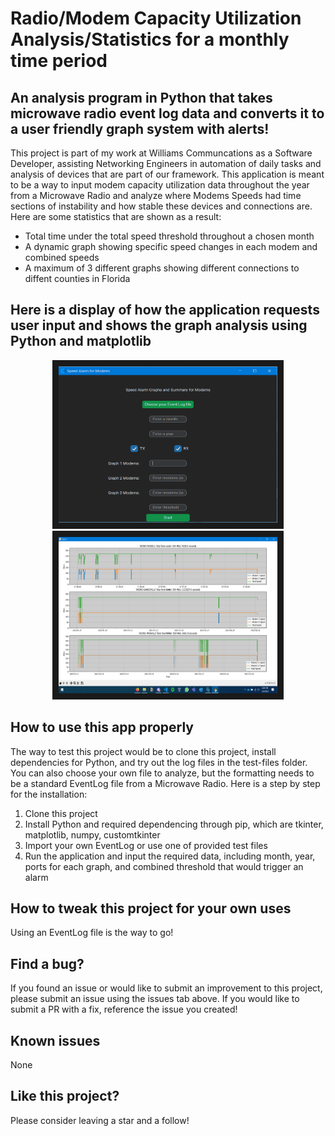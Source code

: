 # Radio/Modem Capacity Utilization Analysis/Statistics for a monthly time period

## An analysis program in Python that takes microwave radio event log data and converts it to a user friendly graph system with alerts!

This project is part of my work at Williams Communcations as a Software Developer, assisting Networking Engineers in automation of daily tasks and analysis of devices that are part of our framework. This application is meant to be a way to input modem capacity utilization data throughout the year from a Microwave Radio and analyze where Modems Speeds had time sections of instability and how stable these devices and connections are. Here are some statistics that are shown as a result:
- Total time under the total speed threshold throughout a chosen month
- A dynamic graph showing specific speed changes in each modem and combined speeds
- A maximum of 3 different graphs showing different connections to diffent counties in Florida

## Here is a display of how the application requests user input and shows the graph analysis using Python and matplotlib

<p align = center>
<img src="/demo_content/pic2.PNG" alt="" width="350" height="250" border="10" />
<img src="/demo_content/pic1.PNG" alt="" width="350" height="250" border="10" />
</p>

## How to use this app properly

The way to test this project would be to clone this project, install dependencies for Python, and try out the log files in the test-files folder. You can also choose your own file to analyze, but the formatting needs to be a standard EventLog file from a Microwave Radio. Here is a step by step for the installation:

1. Clone this project
2. Install Python and required dependencing through pip, which are tkinter, matplotlib, numpy, customtkinter
3. Import your own EventLog or use one of provided test files
4. Run the application and input the required data, including month, year, ports for each graph, and combined threshold that would trigger an alarm

## How to tweak this project for your own uses

Using an EventLog file is the way to go!

## Find a bug?

If you found an issue or would like to submit an improvement to this project, please submit an issue using the issues tab above. If you would like to submit a PR with a fix, reference the issue you created!

## Known issues

None

## Like this project?

Please consider leaving a star and a follow!